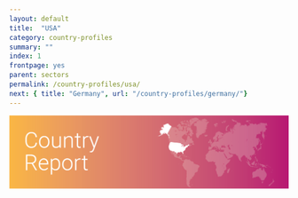 ```yaml
---
layout: default
title:  "USA"
category: country-profiles
summary: ""
index: 1
frontpage: yes
parent: sectors
permalink: /country-profiles/usa/
next: { title: "Germany", url: "/country-profiles/germany/"}
---
```


![An image of USA outlined on a map](/assets/images/country_maps/01-USA.png)
